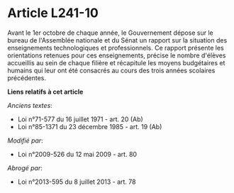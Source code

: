 # Article L241-10

Avant le 1er octobre de chaque année, le Gouvernement dépose sur le bureau de l'Assemblée nationale et du Sénat un rapport
sur la situation des enseignements technologiques et professionnels. Ce rapport présente les orientations retenues pour ces
enseignements, précise le nombre d'élèves accueillis au sein de chaque filière et récapitule les moyens budgétaires et
humains qui leur ont été consacrés au cours des trois années scolaires précédentes.

**Liens relatifs à cet article**

_Anciens textes_:

  - Loi n°71-577 du 16 juillet 1971 - art. 20 (Ab)
  - Loi n°85-1371 du 23 décembre 1985 - art. 19 (Ab)

_Modifié par_:

  - Loi n°2009-526 du 12 mai 2009 - art. 80

_Abrogé par_:

  - Loi n°2013-595 du 8 juillet 2013 - art. 78
